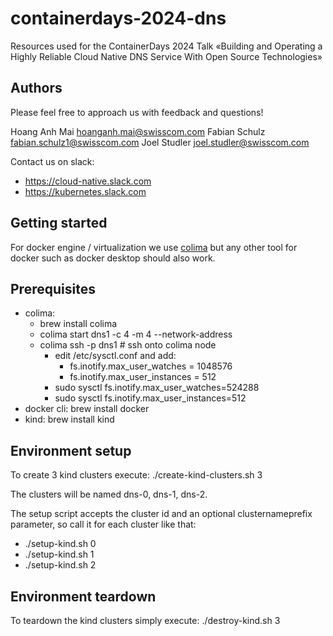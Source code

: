 # containerdays-2024-dns
Resources used for the ContainerDays 2024 Talk «Building and Operating a Highly Reliable Cloud Native DNS Service With Open Source Technologies»

## Authors

Please feel free to approach us with feedback and questions!

Hoang Anh Mai <hoanganh.mai@swisscom.com>
Fabian Schulz <fabian.schulz1@swisscom.com>
Joel Studler <joel.studler@swisscom.com>

Contact us on slack:

- <https://cloud-native.slack.com>
- <https://kubernetes.slack.com>

## Getting started

For docker engine / virtualization we use [colima](https://github.com/abiosoft/colima) but any other tool for docker such as docker desktop should also work. 

## Prerequisites

- colima:
  - brew install colima
  - colima start dns1 -c 4 -m 4 --network-address
  - colima ssh -p dns1 # ssh onto colima node
    - edit /etc/sysctl.conf and add:
      - fs.inotify.max_user_watches = 1048576
      - fs.inotify.max_user_instances = 512
    - sudo sysctl fs.inotify.max_user_watches=524288
    - sudo sysctl fs.inotify.max_user_instances=512
- docker cli: brew install docker
- kind: brew install kind

## Environment setup

To create 3 kind clusters execute:
./create-kind-clusters.sh 3

The clusters will be named dns-0, dns-1, dns-2.

The setup script accepts the cluster id and an optional clusternameprefix parameter, so call it for each cluster like that:

- ./setup-kind.sh 0
- ./setup-kind.sh 1
- ./setup-kind.sh 2

## Environment teardown

To teardown the kind clusters simply execute:
./destroy-kind.sh 3
